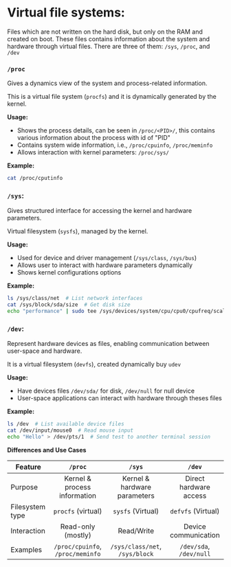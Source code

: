 # Virtual file systems:
Files which are not written on the hard disk, but only on the RAM and created on boot.
These files contains information about the system and hardware through virtual files.
There are three of them: `/sys`, `/proc`, and `/dev`

### `/proc`

Gives a dynamics view of the system and process-related information.

This is a virtual file system (`procfs`) and it is dynamically generated by the kernel.

**Usage:**

- Shows the process details, can be seen in `/proc/<PID>/`, this contains various information about the process with id of "PID"
- Contains system wide information, i.e.,  `/proc/cpuinfo`, `/proc/meminfo`
- Allows interaction with kernel parameters: `/proc/sys/`

**Example:**
```bash
cat /proc/cputinfo
```

### `/sys`:

Gives structured interface for accessing the kernel and hardware parameters.

Virtual filesystem (`sysfs`), managed by the kernel.


**Usage:**
- Used for device and driver management (`/sys/class`, `/sys/bus`)
- Allows user to interact with hardware parameters dynamically
- Shows kernel configurations options

**Example:**
```bash
ls /sys/class/net  # List network interfaces
cat /sys/block/sda/size  # Get disk size
echo "performance" | sudo tee /sys/devices/system/cpu/cpu0/cpufreq/scaling_governor  # Set cpu governer
```

### `/dev`:

Represent hardware devices as files, enabling communication between user-space and hardware.

It is a virtual filesystem (`devfs`), created dynamically buy `udev`

**Usage:**
- Have devices files `/dev/sda/` for disk, `/dev/null` for null device
- User-space applications can interact with hardware through theses files

**Example:**
```bash
ls /dev  # List available device files
cat /dev/input/mouse0  # Read mouse input
echo "Hello" > /dev/pts/1  # Send test to another terminal session
```

**Differences and Use Cases**

| Feature        | `/proc`       | `/sys`        | `/dev`        |
| -------------  |:-------------:|:-------------:|:-------------:|
| Purpose        | Kernel & process information | Kernel & hardware parameters |Direct hardware access|
| Filesystem type| `procfs` (virtual)      | `sysfs` (Virtual) | `defvfs` (Virtual) |
| Interaction    | Read-only (mostly)|	Read/Write | Device communication|
| Examples       | `/proc/cpuinfo`, `/proc/meminfo`| `/sys/class/net`, `/sys/block`| `/dev/sda`, `/dev/null`|
